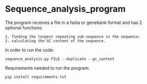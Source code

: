 # Sequence_analysis_program

The program receives a file in a fasta or genebank format and has 2 optional functions:

    1. finding the longest repeating sub-sequence in the sequence.
    2. calculating the GC content of the sequence. 

In order to run the code:

```
sequence_analysis.py FILE --duplicate --gc_content
```

Requirements needed to run the program:

```
pip install requirements.txt
```
